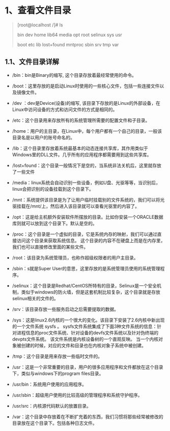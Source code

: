 
# 1、查看文件目录 #

> [root@localhost /]# ls
> 
> bin   dev  home  lib64   media  opt   root  selinux  sys  usr
> 
> boot  etc  lib   lost+found  mntproc  sbin  srv  tmp  var

## 1.1、文件目录详解 ##


- /bin：bin是Binary的缩写, 这个目录存放着最经常使用的命令。

- /boot：这里存放的是启动Linux时使用的一些核心文件，包括一些连接文件以及镜像文件。

- /dev ：dev是Device(设备)的缩写, 该目录下存放的是Linux的外部设备，在Linux中访问设备的方式和访问文件的方式是相同的。

- /etc：这个目录用来存放所有的系统管理所需要的配置文件和子目录。

- /home：用户的主目录，在Linux中，每个用户都有一个自己的目录，一般该目录名是以用户的账号命名的。

- /lib：这个目录里存放着系统最基本的动态连接共享库，其作用类似于Windows里的DLL文件。几乎所有的应用程序都需要用到这些共享库。

- /lost+found：这个目录一般情况下是空的，当系统非法关机后，这里就存放了一些文件

- /media：linux系统会自动识别一些设备，例如U盘、光驱等等，当识别后，linux会把识别的设备挂载到这个目录下。

- /mnt：系统提供该目录是为了让用户临时挂载别的文件系统的，我们可以将光驱挂载在/mnt/上，然后进入该目录就可以查看光驱里的内容了。

- /opt：这是给主机额外安装软件所摆放的目录。比如你安装一个ORACLE数据库则就可以放到这个目录下。默认是空的。

- /proc：这个目录是一个虚拟的目录，它是系统内存的映射，我们可以通过直接访问这个目录来获取系统信息。
这个目录的内容不在硬盘上而是在内存里，我们也可以直接修改里面的某些文件。

- /root：该目录为系统管理员，也称作超级权限者的用户主目录。

- /sbin：s就是Super User的意思，这里存放的是系统管理员使用的系统管理程序。

- /selinux：这个目录是Redhat/CentOS所特有的目录，Selinux是一个安全机制，类似于windows的防火墙，但是这套机制比较复杂，这个目录就是存放selinux相关的文件的。

- /srv：该目录存放一些服务启动之后需要提取的数据。

- /sys：这是linux2.6内核的一个很大的变化。该目录下安装了2.6内核中新出现的一个文件系统 sysfs 。
sysfs文件系统集成了下面3种文件系统的信息：针对进程信息的proc文件系统、针对设备的devfs文件系统以及针对伪终端的devpts文件系统。
该文件系统是内核设备树的一个直观反映。
当一个内核对象被创建的时候，对应的文件和目录也在内核对象子系统中被创建。

- /tmp：这个目录是用来存放一些临时文件的。

- /usr：这是一个非常重要的目录，用户的很多应用程序和文件都放在这个目录下，类似与windows下的program files目录。

- /usr/bin：系统用户使用的应用程序。

- /usr/sbin：超级用户使用的比较高级的管理程序和系统守护程序。

- /usr/src：内核源代码默认的放置目录。

- /var：这个目录中存放着在不断扩充着的东西，我们习惯将那些经常被修改的目录放在这个目录下。包括各种日志文件。
